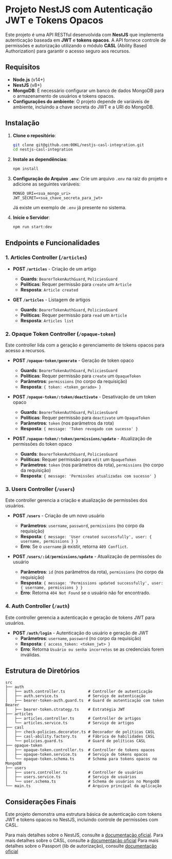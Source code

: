 # Projeto NestJS com Autenticação JWT e Tokens Opacos

Este projeto é uma API RESTful desenvolvida com **NestJS** que implementa autenticação baseada em **JWT** e **tokens opacos**. A API fornece controle de permissões e autorização utilizando o módulo **CASL** (Ability Based Authorization) para garantir o acesso seguro aos recursos.

## Requisitos

- **Node.js** (v14+)
- **NestJS** (v8+)
- **MongoDB**: É necessário configurar um banco de dados MongoDB para o armazenamento de usuários e tokens opacos.
- **Configurações do ambiente**: O projeto depende de variáveis de ambiente, incluindo a chave secreta do JWT e a URI do MongoDB.

## Instalação

1. **Clone o repositório**:

   ```bash
   git clone git@github.com:00KL/nestjs-casl-integration.git
   cd nestjs-casl-integration
   ```

2. **Instale as dependências**:

   ```bash
   npm install
   ```

3. **Configuração do Arquivo `.env`**:
   Crie um arquivo `.env` na raiz do projeto e adicione as seguintes variáveis:

   ```plaintext
   MONGO_URI=<sua_mongo_uri>
   JWT_SECRET=<sua_chave_secreta_para_jwt>
   ```

   Já existe um exemplo de `.env` já presente no sistema.

4. **Inicie o Servidor**:
   ```bash
   npm run start:dev
   ```

## Endpoints e Funcionalidades

### 1. **Articles Controller** (`/articles`)

- **POST `/articles`** - Criação de um artigo

  - **Guards**: `BearerTokenAuthGuard`, `PoliciesGuard`
  - **Políticas**: Requer permissão para `create` um `Article`
  - **Resposta**: `Article created`

- **GET `/articles`** - Listagem de artigos
  - **Guards**: `BearerTokenAuthGuard`, `PoliciesGuard`
  - **Políticas**: Requer permissão para `read` um `Article`
  - **Resposta**: `Articles list`

### 2. **Opaque Token Controller** (`/opaque-token`)

Este controller lida com a geração e gerenciamento de tokens opacos para acesso a recursos.

- **POST `/opaque-token/generate`** - Geração de token opaco

  - **Guards**: `BearerTokenAuthGuard`, `PoliciesGuard`
  - **Políticas**: Requer permissão para `create` um `OpaqueToken`
  - **Parâmetros**: `permissions` (no corpo da requisição)
  - **Resposta**: `{ token: <token_gerado> }`

- **POST `/opaque-token/:token/deactivate`** - Desativação de um token opaco

  - **Guards**: `BearerTokenAuthGuard`, `PoliciesGuard`
  - **Políticas**: Requer permissão para `deactivate` um `OpaqueToken`
  - **Parâmetros**: `token` (nos parâmetros da rota)
  - **Resposta**: `{ message: 'Token revogado com sucesso' }`

- **POST `/opaque-token/:token/permissions/update`** - Atualização de permissões do token opaco
  - **Guards**: `BearerTokenAuthGuard`, `PoliciesGuard`
  - **Políticas**: Requer permissão para `edit` um `OpaqueToken`
  - **Parâmetros**: `token` (nos parâmetros da rota), `permissions` (no corpo da requisição)
  - **Resposta**: `{ message: 'Permissões atualizadas com sucesso' }`

### 3. **Users Controller** (`/users`)

Este controller gerencia a criação e atualização de permissões dos usuários.

- **POST `/users`** - Criação de um novo usuário

  - **Parâmetros**: `username`, `password`, `permissions` (no corpo da requisição)
  - **Resposta**: `{ message: 'User created successfully', user: { username, permissions } }`
  - **Erro**: Se o `username` já existir, retorna `409 Conflict`.

- **POST `/users/:id/permissions/update`** - Atualização de permissões do usuário
  - **Parâmetros**: `id` (nos parâmetros da rota), `permissions` (no corpo da requisição)
  - **Resposta**: `{ message: 'Permissions updated successfully', user: { username, permissions } }`
  - **Erro**: Retorna `404 Not Found` se o usuário não for encontrado.

### 4. **Auth Controller** (`/auth`)

Este controller gerencia a autenticação e geração de tokens JWT para usuários.

- **POST `/auth/login`** - Autenticação do usuário e geração de JWT
  - **Parâmetros**: `username`, `password` (no corpo da requisição)
  - **Resposta**: `{ access_token: <token_jwt> }`
  - **Erro**: Retorna `Usuário ou senha incorretos` se as credenciais forem inválidas.

## Estrutura de Diretórios

```plaintext
src
├── auth
│   ├── auth.controller.ts          # Controller de autenticação
│   ├── auth.service.ts             # Serviço de autenticação
│   ├── bearer-token-auth.guard.ts  # Guard de autenticação com token Bearer
│   ├── bearer-token.strategy.ts    # Estratégia JWT
├── articles
│   ├── articles.controller.ts      # Controller de artigos
│   └── articles.service.ts         # Serviço de artigos
├── casl
│   ├── check-policies.decorator.ts # Decorador de políticas CASL
│   ├── casl-ability.factory.ts     # Fábrica de habilidades CASL
│   └── policies.guard.ts           # Guard de políticas CASL
├── opaque-token
│   ├── opaque-token.controller.ts  # Controller de tokens opacos
│   ├── opaque-token.service.ts     # Serviço de tokens opacos
│   └── opaque-token.schema.ts      # Schema para tokens opacos no MongoDB
├── users
│   ├── users.controller.ts         # Controller de usuários
│   ├── users.service.ts            # Serviço de usuários
│   └── user.schema.ts              # Schema de usuários no MongoDB
└── main.ts                         # Arquivo principal da aplicação
```

## Considerações Finais

Este projeto demonstra uma estrutura básica de autenticação com tokens JWT e tokens opacos no NestJS, incluindo controle de permissões com CASL.

Para mais detalhes sobre o NestJS, consulte a [documentação oficial](https://docs.nestjs.com/).
Para mais detalhes sobre o CASL, consulte a [documentação oficial](https://casl.js.org/v5/en/guide/intro)
Para mais detalhes sobre o Passport (lib de autorização), consulte [documentação oficial](https://www.passportjs.org/)
